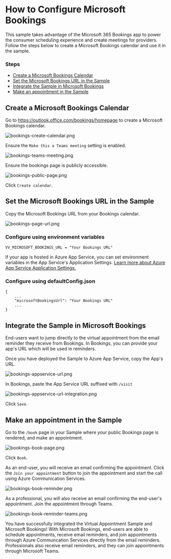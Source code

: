 # How to Configure Microsoft Bookings

This sample takes advantage of the Microsoft 365 Bookings app to power the consumer scheduling experience and create meetings for providers. Follow the steps below to create a Microsoft Bookings calendar and use it in the sample.

### Steps

- [Create a Microsoft Bookings Calendar](#bookingscalendar)
- [Set the Microsoft Bookings URL in the Sample](#bookingsurl)
- [Integrate the Sample in Microsoft Bookings](#bookingssampleintegration)
- [Make an appointment in the Sample](#sampleappointment)

## <a id="bookingscalendar">Create a Microsoft Bookings Calendar</a>

Go to https://outlook.office.com/bookings/homepage to create a Microsoft Bookings calendar.

![bookings-create-calendar.png](../docs/images/bookings/bookings-create-calendar.png)

Ensure the `Make this a Teams meeting` setting is enabled.

![bookings-teams-meeting.png](../docs/images/bookings/bookings-teams-meeting.png)

Ensure the bookings page is publicly accessible.

![bookings-public-page.png](../docs/images/bookings/bookings-public-page.png)

Click `Create calendar`.

## <a id="bookingsurl">Set the Microsoft Bookings URL in the Sample</a>

Copy the Microsoft Bookings URL from your Bookings calendar.

![bookings-page-url.png](../docs/images/bookings/bookings-page-url.png)

### Configure using environment variables

```
VV_MICROSOFT_BOOKINGS_URL = "Your Bookings URL"
```

If your app is hosted in Azure App Service, you can set environment variables in the App Service's Application Settings. [Learn more about Azure App Service Application Settings.](https://learn.microsoft.com/azure/app-service/configure-common?tabs=portal)

### Configure using defaultConfig.json

```
{
    ...
    "microsoftBookingsUrl": "Your Bookings URL"
    ...
}
```

## <a id="bookingssampleintegration">Integrate the Sample in Microsoft Bookings</a>

End-users want to jump directly to the virtual appointment from the email reminder they receive from Bookings. In Bookings, you can provide your app's URL which will be used in reminders.

Once you have deployed the Sample to Azure App Service, copy the App's URL.

![bookings-appservice-url.png](../docs/images/bookings/bookings-appservice-url.png)

In Bookings, paste the App Service URL suffixed with `/visit`

![bookings-appservice-url-integration.png](../docs/images/bookings/bookings-appservice-url-integration.png)

Click `Save`.

## <a id="sampleappointment">Make an appointment in the Sample</a>

Go to the `/book` page in your Sample where your public Bookings page is rendered, and make an appointment.

![bookings-book-page.png](../docs/images/bookings/bookings-book-page.png)

Click `Book`.

As an end-user, you will receive an email confirming the appointment. Click the `Join your appointment` button to join the appointment and start the call using Azure Communication Services.

![bookings-book-reminder.png](../docs/images/bookings/bookings-book-reminder.png)

As a professional, you will also receive an email confirming the end-user's appointment. Join the appointment through Teams.

![bookings-book-reminder-teams.png](../docs/images/bookings/bookings-book-reminder-teams.png)

You have successfully integrated the Virtual Appointment Sample and Microsoft Bookings! With Microsoft Bookings, end-users are able to schedule appointments, receive email reminders, and join appointments through Azure Communcation Services directly from the email reminders. Professionals also receive email reminders, and they can join appointments through Microsoft Teams.
